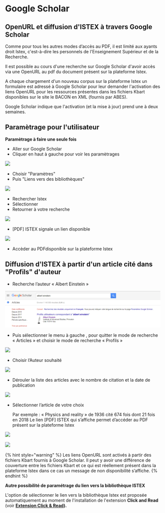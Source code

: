 # Google Scholar

## OpenURL et diffusion d'ISTEX à travers Google Scholar

Comme pour tous les autres modes d’accès au PDF, il est limité aux ayants droit Istex, c'est-à-dire les personnels de l'Enseignement Supérieur et de la Recherche.

Il est possible au cours d'une recherche sur Google Scholar d'avoir accès via une OpenURL au pdf du document présent sur la plateforme Istex.

A chaque chargement d'un nouveau corpus sur la plateforme Istex un formulaire est adressé à Google Scholar pour leur demander l'activation des liens OpenURL pour les ressources présentes dans les fichiers Kbart disponibles sur le site le BACON en XML (fournis par ABES).

Google Scholar indique que l'activation (et la mise à jour) prend une à deux semaines.

## Paramètrage pour l'utilisateur

**Paramètrage à faire une seule fois**

* Aller sur Google Scholar
* Cliquer en haut à gauche pour voir les paramètrages

![](../.gitbook/assets/google1.png)

* Choisir "Paramètres"
* Puis "Liens vers des bibliothèques"

![](../.gitbook/assets/google2.png)

* Rechercher Istex
* Sélectionner
* Retourner à votre recherche

![](../.gitbook/assets/google3.png)

* \[PDF] ISTEX signale un lien disponible

![](../.gitbook/assets/google4.png)

* Accèder au PDFdisponible sur la plateforme Istex

## Diffusion d'ISTEX à partir d'un article cité dans "Profils" d'auteur

* Recherche l’auteur « Albert Einstein »

![](<../.gitbook/assets/gs-profil1 (1).png>)

* Puis sélectionner le menu à gauche , pour quitter le mode de recherche « Articles » et choisir le mode de recherche « Profils »

![](../.gitbook/assets/gs-profil2.PNG)

* Choisir l’Auteur souhaité

![](../.gitbook/assets/gs-profil3.png)

* Dérouler la liste des articles avec le nombre de citation et la date de publication

![](../.gitbook/assets/gs-profil4.png)

*   Sélectionner l’article de votre choix

    Par exemple : « Physics and reality » de 1936 cité 674 fois dont 21 fois en 2018 Le lien \[PDF] ISTEX qui s’affiche permet d’accéder au PDF présent sur la plateforme Istex

![](../.gitbook/assets/gs-profil5.png)

![](../.gitbook/assets/gs-profil6.png)

{% hint style="warning" %}
Les liens OpenURL sont activés à partir des fichiers Kbart fournis à Google Scholar. Il peut y avoir une différence de couverture entre les fichiers Kbart et ce qui est réellement présent dans la plateforme Istex dans ce cas un message de non disponibilité s’affiche.
{% endhint %}

**Autre possibilité de paramétrage du lien vers la bibliothèque ISTEX**

L'option de sélectionner le lien vers la bibliothèque Istex est proposée automatiquement au moment de l'installation de l'extension **Click and Read** (voir [**Extension Click & Read**](extension-click-and-read.md)**).**
